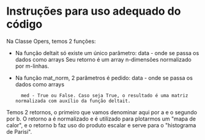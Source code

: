 # Instruções para uso adequado do código 

Na Classe Opers, temos 2 funções:  
- Na função deltait só existe um único parâmetro:
        data - onde se passa os dados como arrays
Seu retorno é um array n-dimensões normalizado por m-linhas.

- Na função mat_norm, 2 parâmetros é pedido:
        data - onde se passa os dados como arrays
        
        med - True ou False. Caso seja True, o resultado é uma matriz normalizada com auxílio da função deltait.  
Temos 2 retornos, o primeiro que vamos denominar aqui por a e o segundo por b. O retorno a é normalizado e é utilizado para plotarmos um "mapa de calor", e o retorno b faz uso do produto escalar e serve para o "histograma de Parisi".         
